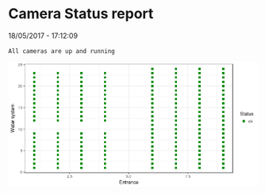 Camera Status report
================
18/05/2017 - 17:12:09

    All cameras are up and running

![](camreport_files/figure-markdown_github/unnamed-chunk-2-1.png)
